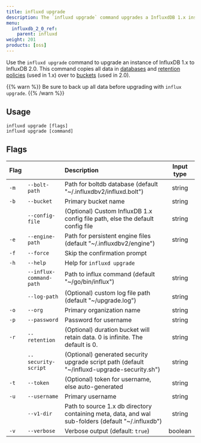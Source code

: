 ```yaml
---
title: influxd upgrade
description: The `influxd upgrade` command upgrades a InfluxdDB 1.x instance to 2.0.
menu:
  influxdb_2_0_ref:
    parent: influxd
weight: 201
products: [oss]
---
```


Use the `influxd upgrade` command to upgrade an instance of InfluxDB 1.x to InfluxDB 2.0.
This command copies all data in [databases](/influxdb/v1.8/concepts/glossary/#database) and
[retention policies](/influxdb/v1.8/concepts/glossary/#retention-policy-rp) (used in 1.x)
over to [buckets](/influxdb/v2.0/reference/glossary/#bucket) (used in 2.0).

{{% warn %}}
Be sure to back up all data before upgrading with `influx upgrade`.
{{% /warn %}}

<!--
   Upgrades a 1.x version of InfluxDB by performing the following actions:
      1. Reads 1.x config file and creates 2.x config file with matching options. Unsupported 1.x options are reported.
      2. Copies and upgrades 1.x database files.
      3. Creates a script for creating tokens that correspond to 1.x users. This script needs to be revised and run manually after starting 2.x.

    If the config file is not available, 1.x db folder (--v1-dir options) is taken as an input.
    Target 2.x database dir is specified by the --engine-path option. If changed, the bolt path should be changed as well.
 -->

## Usage

```
influxd upgrade [flags]
influxd upgrade [command]
```

## Flags

| Flag |                         | Description                                                                                        | Input type |
|:-----|:------------------------|:---------------------------------------------------------------------------------------------------|:----------:|
| `-m` | `--bolt-path`           | Path for boltdb database (default "~/.influxdbv2/influxd.bolt")                                    | string     |
| `-b` | `--bucket`              | Primary bucket name                                                                                | string     |
|      | `--config-file`         | (Optional) Custom InfluxDB 1.x config file path, else the default config file                      | string     |
| `-e` | `--engine-path`         | Path for persistent engine files (default "~/.influxdbv2/engine")                                  | string     |
| `-f` | `--force`               | Skip the confirmation prompt                                                                       |            |
| `-h` | `--help`                | Help for `influxd upgrade`                                                                         |            |
|      | `--influx-command-path` | Path to influx command (default "~/go/bin/influx")                                                 | string     |
|      | `--log-path`            | (Optional) custom log file path (default "~/upgrade.log")                                          | string     |
| `-o` | `--org`                 | Primary organization name                                                                          | string     |
| `-p` | `--password`            | Password for username                                                                              | string     |
| `-r` | `--retention`           | (Optional) duration bucket will retain data. 0 is infinite. The default is 0.                      | string     |
|      | `--security-script`     | (Optional) generated security upgrade script path (default "~/influxd-upgrade-security.sh")        | string     |
| `-t` | `--token`               | (Optional) token for username, else auto-generated                                                 | string     |
| `-u` | `--username`            | Primary username                                                                                   | string     |
|      | `--v1-dir`              | Path to source 1.x db directory containing meta, data, and wal sub-folders (default "~/.influxdb") | string     |
| `-v` | `--verbose`             | Verbose output (default: `true`)                                                                   | boolean    |
